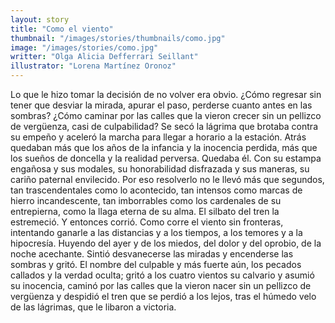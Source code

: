 ```yaml
---
layout: story
title: "Como el viento"
thumbnail: "/images/stories/thumbnails/como.jpg"
image: "/images/stories/como.jpg"
writter: "Olga Alicia Defferrari Seillant"
illustrator: "Lorena Martínez Oronoz"
---
```


Lo que le hizo tomar la decisión de no volver era obvio. ¿Cómo regresar sin tener que  desviar  la  mirada,  apurar  el  paso,  perderse  cuanto  antes  en  las  sombras? ¿Cómo caminar por las calles que la vieron crecer sin un pellizco de vergüenza, casi de culpabilidad? Se secó la lágrima que brotaba contra su empeño y aceleró la marcha para llegar a horario a la estación.  Atrás quedaban más que los años de la infancia y la inocencia perdida, más que los sueños de doncella y la realidad perversa. Quedaba él. Con su estampa engañosa y sus modales, su honorabilidad disfrazada y sus maneras, su cariño paternal envilecido. Por eso resolverlo no le llevó  más  que  segundos,  tan trascendentales  como  lo acontecido,  tan  intensos como marcas de hierro incandescente, tan imborrables como los cardenales de su entrepierna, como la llaga eterna de su alma. El silbato del tren la estremeció. Y entonces  corrió.  Como  corre  el  viento  sin  fronteras,  intentando  ganarle  a  las distancias y a los tiempos, a los temores y a la hipocresía. Huyendo del ayer y de los miedos, del dolor y del oprobio, de la noche acechante. Sintió desvanecerse las miradas y encenderse las sombras y gritó. El nombre del culpable  y  más  fuerte  aún,  los  pecados  callados  y  la  verdad  oculta;  gritó  a  los cuatro  vientos  su  calvario  y  asumió  su  inocencia,  caminó  por  las  calles  que  la vieron nacer sin un pellizco de vergüenza y despidió el tren que se perdió a los lejos, tras el húmedo velo de las lágrimas, que le libaron a victoria.

